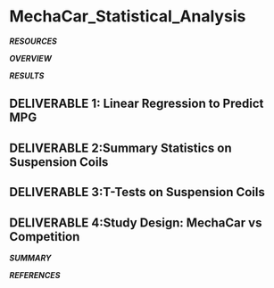 # MechaCar_Statistical_Analysis

***RESOURCES***

***OVERVIEW***



***RESULTS***


## DELIVERABLE 1: Linear Regression to Predict MPG

## DELIVERABLE 2:Summary Statistics on Suspension Coils

## DELIVERABLE 3:T-Tests on Suspension Coils

## DELIVERABLE 4:Study Design: MechaCar vs Competition


***SUMMARY***

***REFERENCES***
